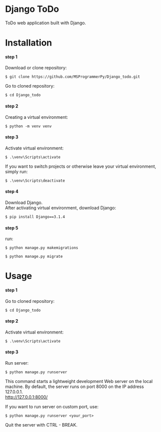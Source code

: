 # Django ToDo
ToDo web application built with Django.

# Installation
#### step 1
Download or clone repository:
```
$ git clone https://github.com/MSProgrammerPy/Django_todo.git
```
Go to cloned repository:
```
$ cd Django_todo
```

#### step 2
Creating a virtual environment:
```
$ python -m venv venv
```

#### step 3
Activate virtual environment:
```
$ .\venv\Scripts\activate
```
If you want to switch projects or otherwise leave your virtual environment, simply run:
```
$ .\venv\Scripts\deactivate
```

#### step 4
Download Django.  
After activating virtual environment, download Django:
```
$ pip install Django==3.1.4
```

#### step 5
run:
```
$ python manage.py makemigrations
```
```
$ python manage.py migrate
```

# Usage
#### step 1
Go to cloned repository:
```
$ cd Django_todo
```

#### step 2
Activate virtual environment:
```
$ .\venv\Scripts\activate
```

#### step 3
Run server:
```
$ python manage.py runserver
```
This command starts a lightweight development Web server on the local machine. By default, the server runs on port 8000 on the IP address 127.0.0.1.  
http://127.0.0.1:8000/  

If you want to run server on custom port, use:
```
$ python manage.py runserver <your_port>
```
Quit the server with CTRL - BREAK.
